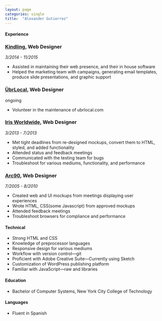```yaml
---
layout: page
categories: single
title:  "Alexander Gutierrez"
---
```


#### Experience

### [Kindling](http://kindlingapp.com/), Web Designer

*3/2014 - 11/2015*

- Assisted in maintaining their web presence, and their in house software
- Helped the marketing team with campaigns, generating email templates, produce slide presentations, and graphic support

### [ÜbrLocal](http://ubrLocal.com/), Web Designer

ongoing

- Volunteer in the maintenance of ubrlocal.com

### [Iris Worldwide](http://www.iris-worldwide.com/), Web Designer

*3/2013 - 7/2013*

- Met tight deadlines from re-designed mockups, convert them to HTML, styled, and added functionality
- Attended status and feedback meetings
- Communicated with the testing team for bugs
- Troubleshoot for various mediums, functionality, and performance

### [Arc90](http://www.arc90.com/), Web Designer

*7/2005 - 8/2010*

- Created web and UI mockups from meetings displaying  user experiences
- Wrote HTML, CSS(some Javascript) from approved mockups
- Attended feedback meetings
- Troubleshoot browsers for compliance and performance

#### Technical

- Strong HTML and CSS
- Knowledge of preprocessor languages
- Responsive design for various mediums
- Workflow with version control&mdash;git
- Proficient with Adobe Creative Suite&mdash;Currently using Sketch
- Customization of WordPress publishing platform
- Familiar with JavaScript&mdash;raw and libraries

#### Education

- Bachelor of Computer Systems, New York City College of Technology

#### Languages

- Fluent in Spanish
